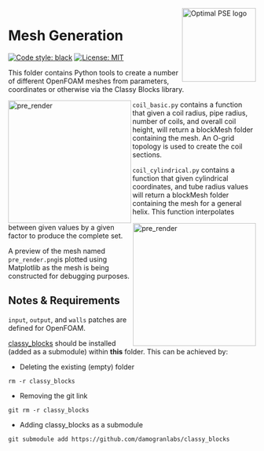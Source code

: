 <a href="https://www.imperial.ac.uk/optimisation-and-machine-learning-for-process-engineering/about-us/">
<img src="https://avatars.githubusercontent.com/u/81195336?s=200&v=4" alt="Optimal PSE logo" title="OptimalPSE" align="right" height="150" />
</a>

# Mesh Generation 

[![Code style: black](https://img.shields.io/badge/code%20style-black-000000.svg)](https://github.com/psf/black) [![License: MIT](https://img.shields.io/badge/License-MIT-yellow.svg)](https://opensource.org/licenses/MIT) 



This folder contains Python tools to create a number of different OpenFOAM meshes from parameters, coordinates or otherwise via the Classy Blocks library. 

<a>
<img src="https://github.com/OptiMaL-PSE-Lab/pulsed-reactor-optimisation/blob/96d12e1a3f5d7a5a943b59d68e402826464d77f8/mesh_generation/output_images/pre_render_basic.png" alt="pre_render" title="pre_render" align="left" height="250" />
</a>

<a>
<img src="https://github.com/OptiMaL-PSE-Lab/pulsed-reactor-optimisation/blob/96d12e1a3f5d7a5a943b59d68e402826464d77f8/mesh_generation/output_images/coil_basic_render.png" alt="pre_render" title="pre_render" align="right" height="250" />
</a>


```coil_basic.py``` contains a function that given a coil radius, pipe radius, number of coils, and overall coil height, will return a blockMesh folder containing the mesh. An O-grid topology is used to create the coil sections. 

```coil_cylindrical.py``` contains a function that given cylindrical coordinates, and tube radius values will return a blockMesh folder containing the mesh for a general helix.
This function interpolates between given values by a given factor to produce the complete set.

A preview of the mesh named ```pre_render.png```is plotted using Matplotlib as the mesh is being constructed for debugging purposes.







## Notes & Requirements

```input```, ```output```, and ```walls``` patches are defined for OpenFOAM.

[classy_blocks](https://github.com/damogranlabs/classy_blocks) should be installed (added as a submodule) within **this** folder. This can be achieved by: 

- Deleting the existing (empty) folder
```
rm -r classy_blocks
```
- Removing the git link
```
git rm -r classy_blocks
```
- Adding classy_blocks as a submodule
```
git submodule add https://github.com/damogranlabs/classy_blocks
```
